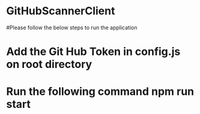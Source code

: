 # GitHubScannerClient
#Please follow the below steps to run the application
# Add the Git Hub Token in **config.js** on root directory
# Run the following command **npm run start**
